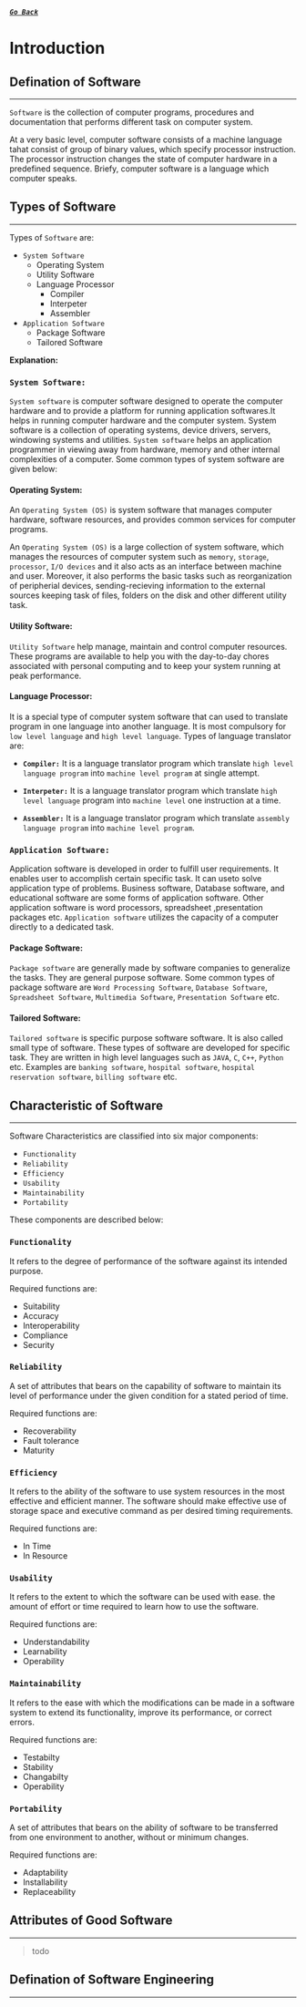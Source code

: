 
[**_``Go Back``_**](../README.md)

# Introduction

## Defination of Software
-------------------------

``Software`` is the collection of computer programs, procedures and documentation that performs different task on computer system. 

At a very basic level, computer software consists of a machine language tahat consist of group of binary values, which specify processor instruction. The processor instruction changes the state of computer hardware in a predefined sequence. Briefy, computer software is a language which computer speaks.

## Types of Software
-------------------------

Types of ``Software`` are:

- ``System Software``
    - Operating System
    - Utility Software
    - Language Processor
        - Compiler
        - Interpeter
        - Assembler
- ``Application Software``
    - Package Software
    - Tailored Software

**Explanation:**

### **``System Software:``**
``System software`` is computer software designed to operate the computer hardware and to provide a platform for running application softwares.It helps in running computer hardware and the computer system. System software is a collection of operating systems, device drivers, servers, windowing systems and utilities. ``System software`` helps an application programmer in viewing away from hardware, memory and other internal complexities of a computer. Some common types of system software are given below:

#### Operating System:

An ``Operating System (OS)`` is system software that manages computer hardware, software resources, and provides common services for computer programs.

An ``Operating System (OS)`` is a large collection of system software, which manages the resources of computer system such as ``memory``, ``storage``, ``processor``, ``I/O devices`` and it also acts as an interface between machine and user. Moreover, it also performs the basic tasks such as reorganization of peripherial devices, sending-recieving information to the external sources keeping task of files, folders on the disk and other different utility task.

#### **Utility Software:**

``Utility Software`` help manage, maintain and control computer resources. These programs are available to help you with the day-to-day chores associated with personal computing and to keep your system running at peak performance.

#### **Language Processor:**

It is a special type of computer system software that can used to translate program in one language into another language. It is most compulsory for ``low level language`` and ``high level language``. Types of language translator are: 

- **``Compiler:``** It is a language translator program which translate ``high level language program`` into ``machine level program`` at single attempt.

- **``Interpeter:``** It is a language translator program which translate ``high level language`` program into ``machine level`` one instruction at a time.

- **``Assembler:``** It is a language translator program which translate ``assembly language program`` into ``machine level program``.

### **``Application Software:``**

Application software is developed in order to fulfill user requirements. It enables user to accomplish certain specific task. It can useto solve application type of problems. Business software, Database software, and educational software are some forms of application software. Other application software is word processors, spreadsheet ,presentation packages etc. ``Application software`` utilizes the capacity of a computer directly to a dedicated task.

#### **Package Software:**

``Package software`` are generally made by software companies to generalize the tasks. They are general purpose software. Some common types of package software are ``Word Processing Software``, ``Database Software``, ``Spreadsheet Software``, ``Multimedia Software``, ``Presentation Software`` etc. 

#### **Tailored Software:**

``Tailored software`` is specific purpose software software. It is also called small type of software. These types of software are developed for specific task. They are written in high level languages such as ``JAVA``, ``C``, ``C++``, ``Python`` etc. Examples are ``banking software``, ``hospital software``, ``hospital reservation software``, ``billing software`` etc.

## Characteristic of Software
-----------------------------------

Software Characteristics are classified into six major components: 

- ``Functionality``
- ``Reliability``
- ``Efficiency``
- ``Usability``
- ``Maintainability``
- ``Portability``

These components are described below: 

### **``Functionality``**

It refers to the degree of performance of the software against its intended purpose. 

Required functions are:

- Suitability
- Accuracy
- Interoperability
- Compliance
- Security

### **``Reliability``**

A set of attributes that bears on the capability of software to maintain its level of performance under the given condition for a stated period of time. 

Required functions are: 

- Recoverability
- Fault tolerance
- Maturity

### **``Efficiency``**

It refers to the ability of the software to use system resources in the most effective and efficient manner. The software should make effective use of storage space and executive command as per desired timing requirements. 

Required functions are: 

- In Time
- In Resource

### **``Usability``**

It refers to the extent to which the software can be used with ease. the amount of effort or time required to learn how to use the software. 

Required functions are: 

- Understandability
- Learnability
- Operability

### **``Maintainability``**

It refers to the ease with which the modifications can be made in a software system to extend its functionality, improve its performance, or correct errors. 

Required functions are:

- Testabilty
- Stability
- Changabilty
- Operability

### **``Portability``**

A set of attributes that bears on the ability of software to be transferred from one environment to another, without or minimum changes. 

Required functions are:

- Adaptability
- Installability
- Replaceability

## Attributes of Good Software
--------------------------------
> todo

## Defination of Software Engineering
---------------------------------------


